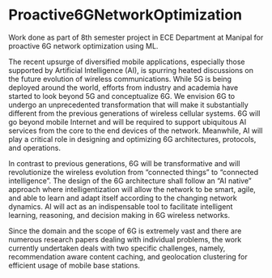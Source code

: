 # Proactive6GNetworkOptimization
Work done as part of 8th semester project in ECE Department at Manipal for proactive 6G network optimization using ML.

The recent upsurge of diversified mobile applications, especially those supported by Artificial Intelligence (AI), is spurring heated discussions on the future evolution of wireless communications. While 5G is being deployed around the world, efforts from industry and academia have started to look beyond 5G and conceptualize 6G. We envision 6G to undergo an unprecedented transformation that will make it substantially different from the previous generations of wireless cellular systems. 6G will go beyond mobile Internet and will be required to support ubiquitous AI services from the core to the end devices of the network.  Meanwhile, AI will play a critical role in designing and optimizing 6G architectures, protocols, and operations. 

In contrast to previous generations, 6G will be transformative and will revolutionize the wireless evolution from “connected things” to “connected intelligence”. The design of the 6G architecture shall follow an “AI native” approach where intelligentization will allow the network to be smart, agile, and able to learn and adapt itself according to the changing network dynamics. AI will act as an indispensable tool to facilitate intelligent learning, reasoning, and decision making in 6G wireless networks. 

Since the domain and the scope of 6G is extremely vast and there are numerous research papers dealing with individual problems, the work currently undertaken deals with two specific challenges, namely, recommendation aware content caching, and geolocation clustering for efficient usage of mobile base stations.
